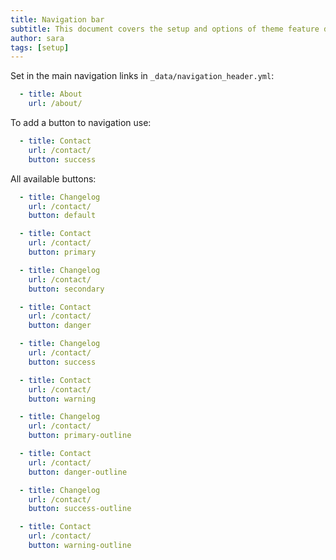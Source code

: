 ```yaml
---
title: Navigation bar
subtitle: This document covers the setup and options of theme feature described in the article title
author: sara
tags: [setup]
---
```


Set in the main navigation links in `_data/navigation_header.yml`:

```yaml
  - title: About
    url: /about/
```

To add a button to navigation use:
```yaml
  - title: Contact
    url: /contact/
    button: success
```

All available buttons:
```yaml
  - title: Changelog
    url: /contact/
    button: default

  - title: Contact
    url: /contact/
    button: primary

  - title: Changelog
    url: /contact/
    button: secondary

  - title: Contact
    url: /contact/
    button: danger

  - title: Changelog
    url: /contact/
    button: success

  - title: Contact
    url: /contact/
    button: warning

  - title: Changelog
    url: /contact/
    button: primary-outline

  - title: Contact
    url: /contact/
    button: danger-outline

  - title: Changelog
    url: /contact/
    button: success-outline

  - title: Contact
    url: /contact/
    button: warning-outline
```
